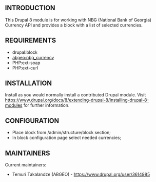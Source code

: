 INTRODUCTION
------------


This Drupal 8 module is for working with NBG (National Bank of Georgia)
Currency API and provides a block with a list of selected currencies.

REQUIREMENTS
------------


* drupal:block
* [abgeo:nbg_currency](https://packagist.org/packages/abgeo/nbg-currency)
* PHP:ext-soap
* PHP:ext-curl

INSTALLATION
------------

Install as you would normally install a contributed Drupal module. Visit
https://www.drupal.org/docs/8/extending-drupal-8/installing-drupal-8-modules
for further information.

CONFIGURATION
-------------

* Place block from /admin/structure/block section;
* In block configuration page select needed currencies;

MAINTAINERS
-----------

Current maintainers:
 * Temuri Takalandze (ABGEO) - https://www.drupal.org/user/3614985
